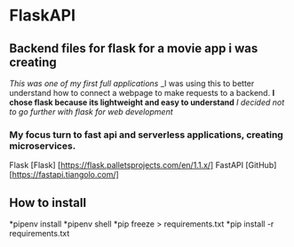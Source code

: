 # FlaskAPI
## Backend files for flask for a movie app i was creating
_This was one of my first full applications_
_I was using this to better understand how to connect a webpage to make requests to a backend.
**I chose flask because its lightweight and easy to understand**
_I decided not to go further with flask for web development_
### My focus turn to fast api and serverless applications, creating microservices.
Flask [Flask] [https://flask.palletsprojects.com/en/1.1.x/]
FastAPI [GitHub][https://fastapi.tiangolo.com/]


## How to install
*pipenv install
*pipenv shell
*pip freeze > requirements.txt
*pip install -r requirements.txt
